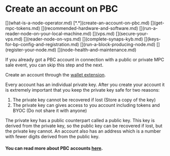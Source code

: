 # Create an account on PBC
<div class="dot-navigation" markdown>
   [](what-is-a-node-operator.md)
   [*.*](create-an-account-on-pbc.md)
   [](get-mpc-tokens.md)
   [](recommended-hardware-and-software.md)
   [](run-a-reader-node-on-your-local-machine.md)
   [](vps.md)
   [](secure-your-vps.md)
   [](reader-node-on-vps.md)
   [](complete-synaps-kyb.md)
   [](keys-for-bp-config-and-registration.md)
   [](run-a-block-producing-node.md)
   [](register-your-node.md)
   [](node-health-and-maintenance.md)
</div>

If you already got a PBC account in connection with a public or private MPC sale event, you can skip this step and the next.   


Create an account through the [wallet extension](https://chrome.google.com/webstore/detail/partisia-wallet/gjkdbeaiifkpoencioahhcilildpjhgh).   

Every account has an individual private key. After you create your account it is extremely important that you keep the private key safe for two reasons:
 
1. The private key cannot be recovered if lost (Store a copy of the key)    
2. The private key can gives access to you account including tokens and BYOC (Do not share it with anyone)

The private key has a public counterpart called a public key. This key is derived from the private key, so the public key can be recovered if lost, but the private key cannot. An account also has an address which is a number with fewer digits derived from the public key.

#### You can read more about PBC accounts [here](../pbc-fundamentals/create-an-account.md).
